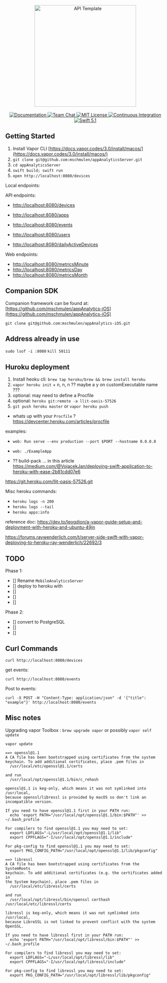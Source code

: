 <p align="center">
    <img src="https://user-images.githubusercontent.com/1342803/36623515-7293b4ec-18d3-11e8-85ab-4e2f8fb38fbd.png" width="320" alt="API Template">
    <br>
    <br>
    <a href="http://docs.vapor.codes/3.0/">
        <img src="http://img.shields.io/badge/read_the-docs-2196f3.svg" alt="Documentation">
    </a>
    <a href="https://discord.gg/vapor">
        <img src="https://img.shields.io/discord/431917998102675485.svg" alt="Team Chat">
    </a>
    <a href="LICENSE">
        <img src="http://img.shields.io/badge/license-MIT-brightgreen.svg" alt="MIT License">
    </a>
    <a href="https://circleci.com/gh/vapor/api-template">
        <img src="https://circleci.com/gh/vapor/api-template.svg?style=shield" alt="Continuous Integration">
    </a>
    <a href="https://swift.org">
        <img src="http://img.shields.io/badge/swift-5.1-brightgreen.svg" alt="Swift 5.1">
    </a>
</p>


## Getting Started

1. Install Vapor CLI [https://docs.vapor.codes/3.0/install/macos/](https://docs.vapor.codes/3.0/install/macos/)
1. `git clone git@github.com:mschmulen/appAnalyticsServer.git`
1. `cd appAnalyticsServer`
1. `swift build; swift run`
1. `open http://localhost:8080/devices`

Local endpoints:

API endpoints:

- [http://localhost:8080/devices](http://localhost:8080/devices)
- [http://localhost:8080/apps](http://localhost:8080/apps)
- [http://localhost:8080/events](http://localhost:8080/events)
- [http://localhost:8080/users](http://localhost:8080/users)

- [http://localhost:8080/dailyActiveDevices](http://localhost:8080/dailyActiveDevices)

Web endpoints:
- [http://localhost:8080/metricsMinute](http://localhost:8080/metricsMinute)
- [http://localhost:8080/metricsDay](http://localhost:8080/metricsDay)
- [http://localhost:8080/metricsMonth](http://localhost:8080/metricsMonth)


## Companion SDK

Companion framework can be found at: [https://github.com/mschmulen/appAnalytics-iOS](https://github.com/mschmulen/appAnalytics-iOS)

`git clone git@github.com:mschmulen/appAnalytics-iOS.git`


## Address already in use

`sudo lsof -i :8080`
`kill 50111`

## Huroku deployment

1. Install heoku cli: `brew tap heroku/brew && brew install heroku`
1. `vapor heroku init` + n, n, n ?? maybe a y on customExecutable name ???
1. optional: may need to define a Procfile
1. optional: `heroku git:remote -a llit-oasis-57526`
1. `git push heroku master` or `vapor heroku push`


- whats up with your `Procfile` ? https://devcenter.heroku.com/articles/procfile

examples: 

- `web: Run serve --env production --port $PORT --hostname 0.0.0.0`
- `web: ./ExampleApp`


- ?? build-pack ... in this article https://medium.com/@VojacekJan/deploying-swift-application-to-heroku-with-ease-2b81cdd07e6

https://git.heroku.com/llit-oasis-57526.git

Misc heroku commands:

- `heroku logs -n 200`
- `heroku logs --tail`
- `heroku apps:info`

reference doc: https://dev.to/leogdion/a-vapor-guide-setup-and-deployment-with-heroku-and-ubuntu-49jn

https://forums.raywenderlich.com/t/server-side-swift-with-vapor-deploying-to-heroku-ray-wenderlich/22692/3



## TODO 

Phase 1:

- [] Rename `MobileAnalyticsServer`
- [] deploy to heroku with 
- [] 
- [] 
- [] 

Phase 2:

- [] convert to PostgreSQL
- [] 
- [] 



## Curl Commands

```
curl http://localhost:8080/devices
```

get events:
```
curl http://localhost:8080/events
```

Post to events:
```
curl -X POST -H "Content-Type: application/json" -d '{"title": "example"}' http://localhost:8080/events
```


## Misc notes 

Upgrading vapor Toolbox : `brew upgrade vapor` or possibly `vapor self update`

`vapor update`



```
==> openssl@1.1
A CA file has been bootstrapped using certificates from the system
keychain. To add additional certificates, place .pem files in
  /usr/local/etc/openssl@1.1/certs

and run
  /usr/local/opt/openssl@1.1/bin/c_rehash

openssl@1.1 is keg-only, which means it was not symlinked into /usr/local,
because openssl/libressl is provided by macOS so don't link an incompatible version.

If you need to have openssl@1.1 first in your PATH run:
  echo 'export PATH="/usr/local/opt/openssl@1.1/bin:$PATH"' >> ~/.bash_profile

For compilers to find openssl@1.1 you may need to set:
  export LDFLAGS="-L/usr/local/opt/openssl@1.1/lib"
  export CPPFLAGS="-I/usr/local/opt/openssl@1.1/include"

For pkg-config to find openssl@1.1 you may need to set:
  export PKG_CONFIG_PATH="/usr/local/opt/openssl@1.1/lib/pkgconfig"

==> libressl
A CA file has been bootstrapped using certificates from the SystemRoots
keychain. To add additional certificates (e.g. the certificates added in
the System keychain), place .pem files in
  /usr/local/etc/libressl/certs

and run
  /usr/local/opt/libressl/bin/openssl certhash /usr/local/etc/libressl/certs

libressl is keg-only, which means it was not symlinked into /usr/local,
because LibreSSL is not linked to prevent conflict with the system OpenSSL.

If you need to have libressl first in your PATH run:
  echo 'export PATH="/usr/local/opt/libressl/bin:$PATH"' >> ~/.bash_profile

For compilers to find libressl you may need to set:
  export LDFLAGS="-L/usr/local/opt/libressl/lib"
  export CPPFLAGS="-I/usr/local/opt/libressl/include"

For pkg-config to find libressl you may need to set:
  export PKG_CONFIG_PATH="/usr/local/opt/libressl/lib/pkgconfig"

```

